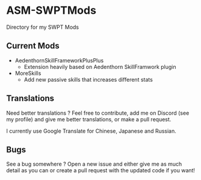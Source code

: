 # ASM-SWPTMods

Directory for my SWPT Mods

## Current Mods

* AedenthornSkillFrameworkPlusPlus
  * Extension heavily based on Aedenthorn SkillFramwork plugin
* MoreSkills
  * Add new passive skills that increases different stats

## Translations

Need better translations ? Feel free to contribute, add me on Discord (see my profile) and give me better translations, or make a pull request.

I currently use Google Translate for Chinese, Japanese and Russian.

## Bugs

See a bug somewhere ? Open a new issue and either give me as much detail as you can or create a pull request with the updated code if you want!
